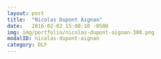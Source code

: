 ```yaml
---
layout: post
title:  "Nicolas Dupont Aignan"
date:   2016-02-02 15:08:10 -0500
img: img/portfolio/nicolas-dupont-aignan-300.png
modalID: nicolas-dupont-aignan
category: DLF
---
```

